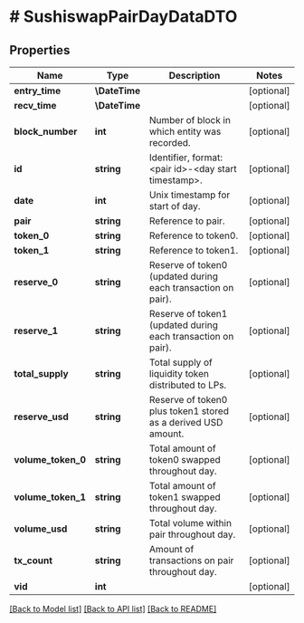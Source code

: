 # # SushiswapPairDayDataDTO

## Properties

Name | Type | Description | Notes
------------ | ------------- | ------------- | -------------
**entry_time** | **\DateTime** |  | [optional]
**recv_time** | **\DateTime** |  | [optional]
**block_number** | **int** | Number of block in which entity was recorded. | [optional]
**id** | **string** | Identifier, format: &lt;pair id&gt;-&lt;day start timestamp&gt;. | [optional]
**date** | **int** | Unix timestamp for start of day. | [optional]
**pair** | **string** | Reference to pair. | [optional]
**token_0** | **string** | Reference to token0. | [optional]
**token_1** | **string** | Reference to token1. | [optional]
**reserve_0** | **string** | Reserve of token0 (updated during each transaction on pair). | [optional]
**reserve_1** | **string** | Reserve of token1 (updated during each transaction on pair). | [optional]
**total_supply** | **string** | Total supply of liquidity token distributed to LPs. | [optional]
**reserve_usd** | **string** | Reserve of token0 plus token1 stored as a derived USD amount. | [optional]
**volume_token_0** | **string** | Total amount of token0 swapped throughout day. | [optional]
**volume_token_1** | **string** | Total amount of token1 swapped throughout day. | [optional]
**volume_usd** | **string** | Total volume within pair throughout day. | [optional]
**tx_count** | **string** | Amount of transactions on pair throughout day. | [optional]
**vid** | **int** |  | [optional]

[[Back to Model list]](../../README.md#models) [[Back to API list]](../../README.md#endpoints) [[Back to README]](../../README.md)
